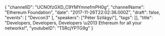 {
    "channelID": "UCNOfzGXD_C9YMYmnefmPH0g",
    "channelName": "Ethereum Foundation",
    "date": "2017-11-26T22:02:36.000Z",
    "draft": false,
    "events": [
        "Devcon3"
    ],
    "speakers": ["Péter Szilágyi"],
    "tags": [],
    "title": "Developers, Developers, Developers \u2013 Ethereum for all your networks!",
    "youtubeID": "T5RcjYPTG9g"
}
